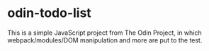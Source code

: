 # odin-todo-list
This is a simple JavaScript project from The Odin Project, in which webpack/modules/DOM manipulation and more are put to the test.
